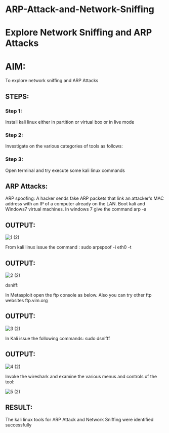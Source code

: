 # ARP-Attack-and-Network-Sniffing
# Explore Network Sniffing and ARP Attacks

# AIM:

To explore network sniffing and ARP Attacks

## STEPS:

### Step 1:

Install kali linux either in partition or virtual box or in live mode

### Step 2:

Investigate on the various categories of tools as follows:


### Step 3:
Open terminal and try execute some kali linux commands


## ARP Attacks:  
ARP spoofing: A hacker sends fake ARP packets that link an attacker's MAC address with an IP of a computer already on the LAN. 
Boot kali and Windows7 virtual machines.
In windows 7 give the command arp -a
## OUTPUT:

![1 (2)](https://github.com/praveenst13/ARP-Attack-and-Network-Sniffing/assets/118787793/6d5faf03-5344-44ab-ac2c-fd763111f491)

From kali linux issue the command :
sudo arpspoof -i eth0 -t <target system> <gateway>
## OUTPUT:

![2 (2)](https://github.com/praveenst13/ARP-Attack-and-Network-Sniffing/assets/118787793/a70b28b6-7f35-43b5-92d7-840f43f1bf82)

 dsniff:






In Metasploit open the ftp console as below. Also you can try other ftp websites ftp.vim.org
## OUTPUT:



![3 (2)](https://github.com/praveenst13/ARP-Attack-and-Network-Sniffing/assets/118787793/e985ae01-13fa-42f1-8155-94b04deddecb)

In Kali issue the following commands:
sudo dsnifff
## OUTPUT:

![4 (2)](https://github.com/praveenst13/ARP-Attack-and-Network-Sniffing/assets/118787793/b683d8ad-117e-44c7-b03c-bdd0b0f7e4c0)


Invoke the wireshark and examine the various menus  and controls of the tool:

![5 (2)](https://github.com/praveenst13/ARP-Attack-and-Network-Sniffing/assets/118787793/e9461986-63fa-4577-8c66-ccb63a3c56bf)

## RESULT:
The kali linux tools for ARP Attack and Network Sniffing were identified successfully
